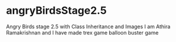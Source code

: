 # angryBirdsStage2.5
Angry Birds stage 2.5 with Class Inheritance and Images
I am Athira Ramakrishnan and I have made
trex game
balloon buster game